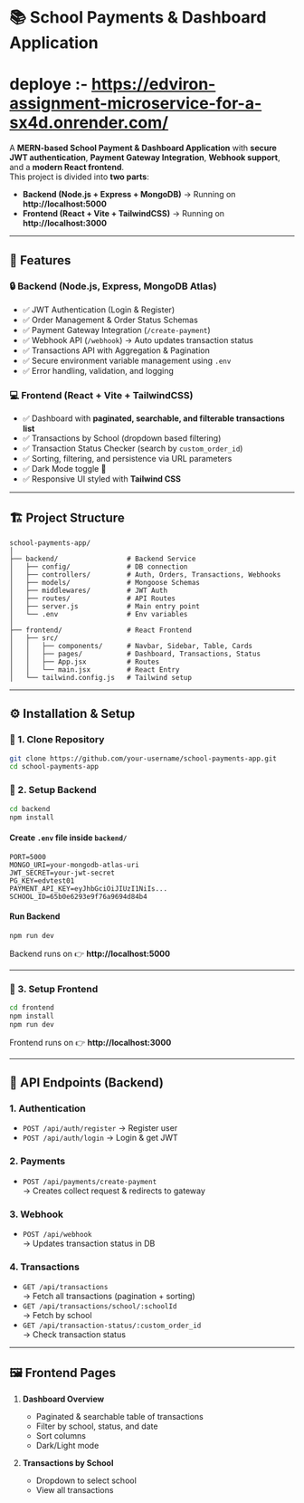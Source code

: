 # 📚 School Payments & Dashboard Application
# deploye :- https://edviron-assignment-microservice-for-a-sx4d.onrender.com/

A **MERN-based School Payment & Dashboard Application** with **secure JWT authentication**, **Payment Gateway Integration**, **Webhook support**, and a **modern React frontend**.  
This project is divided into **two parts**:  

- **Backend (Node.js + Express + MongoDB)** → Running on **http://localhost:5000**  
- **Frontend (React + Vite + TailwindCSS)** → Running on **http://localhost:3000**  

---

## 🚀 Features

### 🔒 Backend (Node.js, Express, MongoDB Atlas)
- ✅ JWT Authentication (Login & Register)  
- ✅ Order Management & Order Status Schemas  
- ✅ Payment Gateway Integration (`/create-payment`)  
- ✅ Webhook API (`/webhook`) → Auto updates transaction status  
- ✅ Transactions API with Aggregation & Pagination  
- ✅ Secure environment variable management using `.env`  
- ✅ Error handling, validation, and logging  

### 💻 Frontend (React + Vite + TailwindCSS)
- ✅ Dashboard with **paginated, searchable, and filterable transactions list**  
- ✅ Transactions by School (dropdown based filtering)  
- ✅ Transaction Status Checker (search by `custom_order_id`)  
- ✅ Sorting, filtering, and persistence via URL parameters  
- ✅ Dark Mode toggle 🌙  
- ✅ Responsive UI styled with **Tailwind CSS**  

---

## 🏗️ Project Structure

```
school-payments-app/
│
├── backend/                 # Backend Service
│   ├── config/              # DB connection
│   ├── controllers/         # Auth, Orders, Transactions, Webhooks
│   ├── models/              # Mongoose Schemas
│   ├── middlewares/         # JWT Auth
│   ├── routes/              # API Routes
│   ├── server.js            # Main entry point
│   └── .env                 # Env variables
│
├── frontend/                # React Frontend
│   ├── src/
│   │   ├── components/      # Navbar, Sidebar, Table, Cards
│   │   ├── pages/           # Dashboard, Transactions, Status
│   │   ├── App.jsx          # Routes
│   │   └── main.jsx         # React Entry
│   └── tailwind.config.js   # Tailwind setup
```

---

## ⚙️ Installation & Setup

### 🔹 1. Clone Repository
```bash
git clone https://github.com/your-username/school-payments-app.git
cd school-payments-app
```

### 🔹 2. Setup Backend
```bash
cd backend
npm install
```

#### Create `.env` file inside `backend/`
```env
PORT=5000
MONGO_URI=your-mongodb-atlas-uri
JWT_SECRET=your-jwt-secret
PG_KEY=edvtest01
PAYMENT_API_KEY=eyJhbGciOiJIUzI1NiIs...
SCHOOL_ID=65b0e6293e9f76a9694d84b4
```

#### Run Backend
```bash
npm run dev
```
Backend runs on 👉 **http://localhost:5000**

---

### 🔹 3. Setup Frontend
```bash
cd frontend
npm install
npm run dev
```
Frontend runs on 👉 **http://localhost:3000**

---

## 🔑 API Endpoints (Backend)

### 1. Authentication
- `POST /api/auth/register` → Register user  
- `POST /api/auth/login` → Login & get JWT  

### 2. Payments
- `POST /api/payments/create-payment`  
  → Creates collect request & redirects to gateway  

### 3. Webhook
- `POST /api/webhook`  
  → Updates transaction status in DB  

### 4. Transactions
- `GET /api/transactions`  
  → Fetch all transactions (pagination + sorting)  
- `GET /api/transactions/school/:schoolId`  
  → Fetch by school  
- `GET /api/transaction-status/:custom_order_id`  
  → Check transaction status  

---

## 🖼️ Frontend Pages

1. **Dashboard Overview**  
   - Paginated & searchable table of transactions  
   - Filter by school, status, and date  
   - Sort columns  
   - Dark/Light mode  

2. **Transactions by School**  
   - Dropdown to select school  
   - View all transactions  
